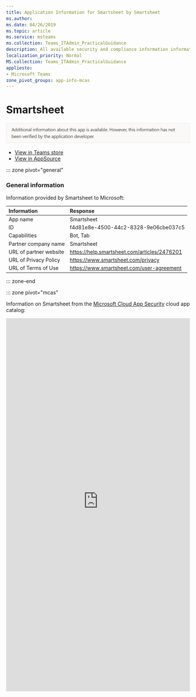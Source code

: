 ```yaml
---
title: Application Information for Smartsheet by Smartsheet
ms.author: 
ms.date: 04/26/2019
ms.topic: article
ms.service: msteams
ms.collection: Teams_ITAdmin_PracticalGuidance
description: All available security and compliance information information for Smartsheet, its data handling policies, its Microsoft Cloud App Security app catalog information, and security/compliance information in the CSA STAR registry.
localization_priority: Normal
MS.collection: Teams_ITAdmin_PracticalGuidance
appliesto:
- Microsoft Teams
zone_pivot_groups: app-info-mcas
---
```

# Smartsheet

<p></p><img alt="Non-attested image" src="./images/unattested.png" width="650"/>

* <a href="https://teams.microsoft.com/l/app/f4d81e8e-4500-44c2-8328-9e06cbe037c5" target="_blank">View in Teams store</a>
* <a href="https://appsource.microsoft.com/en-us/product/office/WA104380975" target="_blank">View in AppSource</a>

::: zone pivot="general"

### General information

Information provided by Smartsheet to Microsoft:

| **Information** | **Response** |
|:----------------|:-------------|
| App name | Smartsheet |
| ID | f4d81e8e-4500-44c2-8328-9e06cbe037c5 |
| Capabilities | Bot, Tab |
| Partner company name | Smartsheet |
| URL of partner website | <https://help.smartsheet.com/articles/2476201> |
| URL of Privacy Policy | <https://www.smartsheet.com/privacy> |
| URL of Terms of Use | <https://www.smartsheet.com/user-agreement> |

::: zone-end


::: zone pivot="mcas"

Information on Smartsheet from the [Microsoft Cloud App Security](https://www.microsoft.com/en-us/enterprise-mobility-security/cloud-app-security) cloud app catalog:

<iframe height='1020' title='Microsoft Cloud App Security Information' src='https://3ca685143b5b46b4b0e5266dadf2e97c.codepen.website/#/dashboard/11934' frameborder='no'  style='width: 100%;'>

<a href="https://3ca685143b5b46b4b0e5266dadf2e97c.codepen.website/#/dashboard/11934" target="_blank">View in a new tab</a>

::: zone-end

